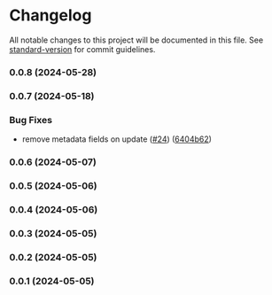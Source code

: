 # Changelog

All notable changes to this project will be documented in this file. See [standard-version](https://github.com/conventional-changelog/standard-version) for commit guidelines.

### 0.0.8 (2024-05-28)

### 0.0.7 (2024-05-18)


### Bug Fixes

* remove metadata fields on update ([#24](https://github.com/microlinkhq/openkey/issues/24)) ([6404b62](https://github.com/microlinkhq/openkey/commit/6404b62b98c5fd97f474e3fade0fe5aeff65e291))

### 0.0.6 (2024-05-07)

### 0.0.5 (2024-05-06)

### 0.0.4 (2024-05-06)

### 0.0.3 (2024-05-05)

### 0.0.2 (2024-05-05)

### 0.0.1 (2024-05-05)
